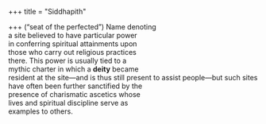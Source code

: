 +++
title = "Siddhapith"

+++
(“seat of the perfected”) Name denoting  
a site believed to have particular power  
in conferring spiritual attainments upon  
those who carry out religious practices  
there. This power is usually tied to a  
mythic charter in which a **deity** became  
resident at the site—and is thus still present to assist people—but such sites  
have often been further sanctified by the  
presence of charismatic ascetics whose  
lives and spiritual discipline serve as  
examples to others.